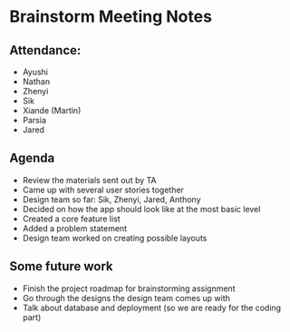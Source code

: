 # Brainstorm Meeting Notes

## Attendance:
- Ayushi
- Nathan 
- Zhenyi
- Sik 
- Xiande (Martin) 
- Parsia 
- Jared 

## Agenda
- Review the materials sent out by TA
- Came up with several user stories together
- Design team so far: Sik, Zhenyi, Jared, Anthony  
- Decided on how the app should look like at the most basic level 
- Created a core feature list 
- Added a problem statement 
- Design team worked on creating possible layouts 

## Some future work 
- Finish the project roadmap for brainstorming assignment 
- Go through the designs the design team comes up with 
- Talk about database and deployment (so we are ready for the coding part)

